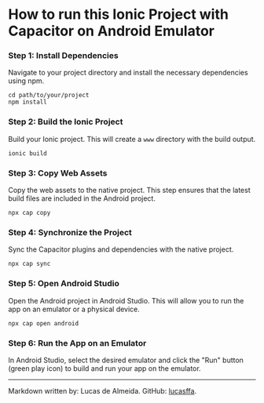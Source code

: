 # How to run this Ionic Project with Capacitor on Android Emulator

### Step 1: Install Dependencies
Navigate to your project directory and install the necessary dependencies using npm.

```
cd path/to/your/project
npm install
```

### Step 2: Build the Ionic Project
Build your Ionic project. This will create a `www` directory with the build output.

```
ionic build
```

### Step 3: Copy Web Assets
Copy the web assets to the native project. This step ensures that the latest build files are included in the Android project.

```
npx cap copy
```

### Step 4: Synchronize the Project
Sync the Capacitor plugins and dependencies with the native project.

```
npx cap sync
```

### Step 5: Open Android Studio
Open the Android project in Android Studio. This will allow you to run the app on an emulator or a physical device.

```
npx cap open android
```

### Step 6: Run the App on an Emulator
In Android Studio, select the desired emulator and click the "Run" button (green play icon) to build and run your app on the emulator.

---

Markdown written by: Lucas de Almeida.
GitHub: [lucasffa](https://github.com/lucasffa). 